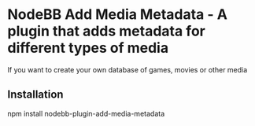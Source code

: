 # NodeBB Add Media Metadata - A plugin that adds metadata for different types of media

If you want to create your own database of games, movies or other media

## Installation

  npm install nodebb-plugin-add-media-metadata
